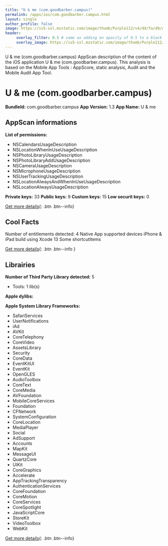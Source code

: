 ```yaml
---
title: "U & me (com.goodbarber.campus)"
permalink: /apps/ios/com.goodbarber.campus.html
layout: single
author_profile: false
image: https://is5-ssl.mzstatic.com/image/thumb/Purple112/v4/dd/fa/d9/ddfad984-b75c-882f-70f3-bcc22c2da3a1/AppIcon-1x_U007emarketing-0-7-0-85-220.png/512x512bb.jpg
header: 
     overlay_filter: 0.5 # same as adding an opacity of 0.5 to a black background
     overlay_image: https://is5-ssl.mzstatic.com/image/thumb/Purple112/v4/dd/fa/d9/ddfad984-b75c-882f-70f3-bcc22c2da3a1/AppIcon-1x_U007emarketing-0-7-0-85-220.png/512x512bb.jpg
---
```

U & me (com.goodbarber.campus) AppScan description of the content of the iOS application U & me (com.goodbarber.campus). This analysis is based on the Mobile App Tools : AppScore, static analysis, Audit and the Mobile Audit App Tool.

# U & me (com.goodbarber.campus)

**BundleId:** com.goodbarber.campus
**App Version:** 1.3
**App Name:** U & me


## AppScan informations 

**List of permissions:** 
- NSCalendarsUsageDescription
- NSLocationWhenInUseUsageDescription
- NSPhotoLibraryUsageDescription
- NSPhotoLibraryAddUsageDescription
- NSCameraUsageDescription
- NSMicrophoneUsageDescription
- NSUserTrackingUsageDescription
- NSLocationAlwaysAndWhenInUseUsageDescription
- NSLocationAlwaysUsageDescription
  
  
**Private keys:** 33
**Public keys:** 9
**Custom keys:** 15
**Low securit keys:** 0
  
[Get more details](/pricing.html){: .btn .btn--info}

## Cool Facts

Number of entitlements detected: 4
Native App
supported devices iPhone & iPad
build using Xcode 13
Some shortcutItems 
  
[Get more details](/pricing.html){: .btn .btn--info }

## Librairies 
**Number of Third Party Library detected:** 5
- Tools: 1 lib(s)


**Apple dylibs:**


**Apple System Library Frameworks:**
- SafariServices
- UserNotifications
- iAd
- AVKit
- CoreTelephony
- CoreVideo
- AssetsLibrary
- Security
- CoreData
- EventKitUI
- EventKit
- OpenGLES
- AudioToolbox
- CoreText
- CoreMedia
- AVFoundation
- MobileCoreServices
- Foundation
- CFNetwork
- SystemConfiguration
- CoreLocation
- MediaPlayer
- Social
- AdSupport
- Accounts
- MapKit
- MessageUI
- QuartzCore
- UIKit
- CoreGraphics
- Accelerate
- AppTrackingTransparency
- AuthenticationServices
- CoreFoundation
- CoreMotion
- CoreServices
- CoreSpotlight
- JavaScriptCore
- StoreKit
- VideoToolbox
- WebKit


  
[Get more details](/pricing.html){: .btn .btn--info}

